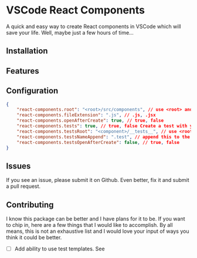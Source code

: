 # VSCode React Components
A quick and easy way to create React components in VSCode which will save your life. Well, maybe just a few hours of time...

## Installation


## Features

## Configuration
```JSON
{
	"react-components.root": "<root>/src/components", // use <root> and <component>. <root> is project root and <component> is the component's path
	"react-components.fileExtension": ".js", // .js, .jsx
	"react-components.openAfterCreate": true, // true, false
	"react-components.tests": true, // true, false Create a test with your component
	"react-components.testsRoot": "<component>/__tests__", // use <root> or <component> to give a path for the test location
	"react-components.testsNameAppend": ".test", // append this to the end of the file so it can be Component.test.js or component_test.js
	"react-components.testsOpenAfterCreate": false, // true, false
}
```

## Issues
If you see an issue, please submit it on Github. Even better, fix it and submit a pull request. 

## Contributing
I know this package can be better and I have plans for it to be. If you want to chip in, here are a few things that I would like to accomplish. By all means, this is not an exhaustive list and I would love your input of ways you think it could be better.

- [ ] Add ability to use test templates. See
